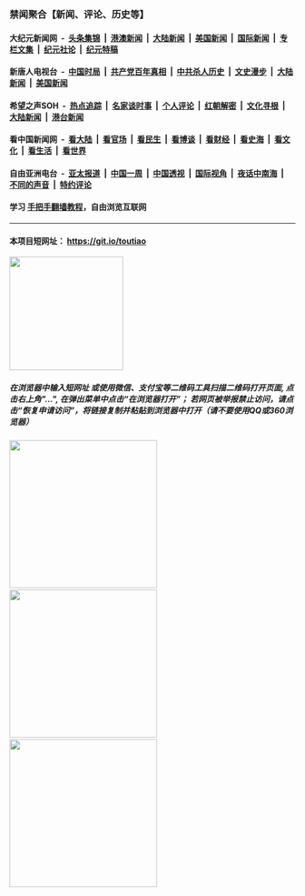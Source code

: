 ### 禁闻聚合【新闻、评论、历史等】

#### 大纪元新闻网 &nbsp;-&nbsp; [头条集锦](indexes/E头条集锦.md?t=02080044) &nbsp;|&nbsp; [港澳新闻](indexes/E港澳新闻.md?t=02080044)  &nbsp;|&nbsp; [大陆新闻](indexes/E大陆新闻.md?t=02080044) &nbsp;|&nbsp; [美国新闻](indexes/E美国新闻.md?t=02080044) &nbsp;|&nbsp; [国际新闻](indexes/E国际新闻.md?t=02080044) &nbsp;|&nbsp; [专栏文集](indexes/E专栏文集.md?t=02080044) &nbsp;|&nbsp; [纪元社论](indexes/E纪元社论.md?t=02080044) &nbsp;|&nbsp; [纪元特稿](indexes/E纪元特稿.md?t=02080044) 

#### 新唐人电视台 &nbsp;-&nbsp; [中国时局](indexes/N中国时局.md?t=02080044) &nbsp;|&nbsp; [共产党百年真相](indexes/N共产党百年真相.md?t=02080044) &nbsp;|&nbsp; [中共杀人历史](indexes/N中共杀人历史.md?t=02080044) &nbsp;|&nbsp; [文史漫步](indexes/N文史漫步.md?t=02080044) &nbsp;|&nbsp; [大陆新闻](indexes/N大陆新闻.md?t=02080044) &nbsp;|&nbsp; [美国新闻](indexes/N美国新闻.md?t=02080044)

#### 希望之声SOH &nbsp;-&nbsp; [热点追踪](indexes/H热点追踪.md?t=02080044) &nbsp;|&nbsp; [名家谈时事](indexes/H名家谈时事.md?t=02080044) &nbsp;|&nbsp; [个人评论](indexes/H个人评论.md?t=02080044)  &nbsp;|&nbsp; [红朝解密](indexes/H红朝解密.md?t=02080044) &nbsp;|&nbsp; [文化寻根](indexes/H文化寻根.md?t=02080044) &nbsp;|&nbsp; [大陆新闻](indexes/H大陆新闻.md?t=02080044) &nbsp;|&nbsp; [港台新闻](indexes/H港台新闻.md?t=02080044)

#### 看中国新闻网 &nbsp;-&nbsp; [看大陆](indexes/S看大陆.md?t=02080044) &nbsp;|&nbsp; [看官场](indexes/S看官场.md?t=02080044) &nbsp;|&nbsp; [看民生](indexes/S看民生.md?t=02080044)  &nbsp;|&nbsp; [看博谈](indexes/S看博谈.md?t=02080044) &nbsp;|&nbsp; [看财经](indexes/S看财经.md?t=02080044) &nbsp;|&nbsp; [看史海](indexes/S看史海.md?t=02080044) &nbsp;|&nbsp; [看文化](indexes/S看文化.md?t=02080044) &nbsp;|&nbsp; [看生活](indexes/S看生活.md?t=02080044) &nbsp;|&nbsp; [看世界](indexes/S看世界.md?t=02080044)

#### 自由亚洲电台 &nbsp;-&nbsp; [亚太报道](indexes/R亚太报道.md?t=02080044) &nbsp;|&nbsp; [中国一周](indexes/R中国一周.md?t=02080044) &nbsp;|&nbsp; [中国透视](indexes/R中国透视.md?t=02080044)  &nbsp;|&nbsp; [国际视角](indexes/R国际视角.md?t=02080044) &nbsp;|&nbsp; [夜话中南海](indexes/R夜话中南海.md?t=02080044) &nbsp;|&nbsp; [不同的声音](indexes/R不同的声音.md?t=02080044) &nbsp;|&nbsp; [特约评论](indexes/R特约评论.md?t=02080044)

#### 学习 [手把手翻墙教程](https://github.com/gfw-breaker/guides/wiki)，自由浏览互联网

----

#### 本项目短网址： https://git.io/toutiao
<img src="https://raw.githubusercontent.com/gfw-breaker/banned-news/master/scripts/img/qr.png" width="200px"/>  

##### 在浏览器中输入短网址 或使用微信、支付宝等二维码工具扫描二维码打开页面, 点击右上角"...", 在弹出菜单中点击“在浏览器打开”； 若网页被举报禁止访问，请点击“恢复申请访问”，将链接复制并粘贴到浏览器中打开（请不要使用QQ或360浏览器）

<img src="https://raw.githubusercontent.com/gfw-breaker/banned-news/master/scripts/img/1.png" width="260px"/> &nbsp; <img src="https://raw.githubusercontent.com/gfw-breaker/banned-news/master/scripts/img/2.png" width="260px"/> &nbsp; <img src="https://raw.githubusercontent.com/gfw-breaker/banned-news/master/scripts/img/3.png" width="260px"/>
